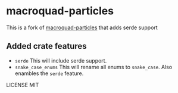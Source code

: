 # macroquad-particles

This is a fork of [macroquad-particles](https://github.com/not-fl3/macroquad/tree/master/particles) that adds serde support

## Added crate features

- `serde` This will include serde support.
- `snake_case_enums` This will rename all enums to `snake_case`. Also enambles the `serde` feature.

LICENSE MIT